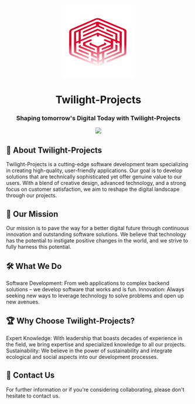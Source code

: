 <p align="center"><img src="https://github.com/Twilight-Projects/.github/blob/main/Logo.svg" width="200" height="200"></p>
<h1 align="center">Twilight-Projects</h1>
<h3 align="center">Shaping tomorrow's Digital Today with Twilight-Projects</h3>
<p align="center"><img src="https://skillicons.dev/icons?i=laravel,go,php,java,html,css,js,tailwindcss,linux,git,docker,mysql"></p>

## 📝 About Twilight-Projects
Twilight-Projects is a cutting-edge software development team specializing in creating high-quality, user-friendly applications. Our goal is to develop solutions that are technically sophisticated yet offer genuine value to our users. With a blend of creative design, advanced technology, and a strong focus on customer satisfaction, we aim to reshape the digital landscape through our projects.

## 🚀 Our Mission
Our mission is to pave the way for a better digital future through continuous innovation and outstanding software solutions. We believe that technology has the potential to instigate positive changes in the world, and we strive to fully harness this potential.

## 🛠️ What We Do
Software Development: From web applications to complex backend solutions – we develop software that works and is fun.
Innovation: Always seeking new ways to leverage technology to solve problems and open up new avenues.
## 🏆 Why Choose Twilight-Projects?
Expert Knowledge: With leadership that boasts decades of experience in the field, we bring expertise and specialized knowledge to all our projects.
Sustainability: We believe in the power of sustainability and integrate ecological and social aspects into our development processes.
## 📧 Contact Us
For further information or if you're considering collaborating, please don't hesitate to contact us.
